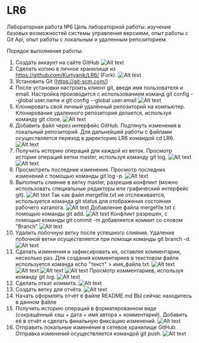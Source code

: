 # LR6

Лабораторная работа №6
Цель лабораторной работы: изучение базовых возможностей системы управления версиями, опыт работы с Git Api, опыт работы с локальным и удаленным репозиторием.

Порядок выполнения работы:

1. Создать аккаунт на сайте GitHub
   ![Alt text](image.png)
2. Сделать копию в личное хранилище из https://github.com/Kurtyanik/LR6/ (Fork).
   ![Alt text](image-1.png)
3. Установить Git (https://git-scm.com/)
4. После установки настроить клиент git, введя имя пользователя и email.
   Настройка производится с использованием команд git config --global user.name и git config --global user.email
   ![Alt text](image-2.png)
5. Клонировать свой личный удалённый репозиторий на компьютер.
   Клонирование удаленного репозитория делается, используя команду git clone.
   ![Alt text](image-3.png)
6. Добавить файл через интерфейс GitHub. Подтянуть изменения в локальный репозиторий.
   Для дальнейшей работы с файлами осуществляется переход в директорию LR6 командой cd LR6.
   ![Alt text](image-4.png)
7. Получить историю операций для каждой из веток.
   Просмотр истории операций ветки master, используя команду git log.
   ![Alt text](image-5.png)
   ![Alt text](image-6.png)
8. Просмотреть последние изменения.
   Просмотр последних изменений с помощью команды git log -p.
   ![Alt text](image-7.png)
9. Выполнить слияние в ветку master, разрешив конфликт (можно использовать специальные редакторы или графический интерфейс git).
   ![Alt text](image-8.png)
   Так как файл mergefile.txt не отслеживается, используется команда git status для отображения состояния рабочего каталога.
   ![Alt text](image-9.png)
   Добавление файла mergefile.txt с помощью команды git add.
   ![Alt text](image-10.png)
   Конфликт разрешен, с помощью команды git commit -m добавляется коммит со словом "Branch"
   ![Alt text](image-11.png)
10. Удалить побочную ветку после успешного слияния.
    Удаление побочной ветки осуществляется при помощи команды git branch -d.
    ![Alt text](image-12.png)
11. Сделать изменения и зафиксировать их, оставляя комментарии, несколько раз.
    Для создания комментариев в текстовом файле используется команда echo "текст" > имя_файла.txt.
    ![Alt text](image-13.png)
    ![Alt text](image-14.png)
    ![Alt text](image-15.png)
    ![Alt text](image-16.png)
    Просмотр комментариев, используя команду git log.
    ![Alt text](image-17.png)
12. Сделать откат коммита.
    ![Alt text](image-18.png)
13. Создать ветку для отчёта.
    ![Alt text](image-19.png)
14. Начать оформлять отчёт в файле README.md
    ВЫ сейчас находитесь в данном файле
15. Получить историю операций в форматированном виде (сокращённый хэш + дата + имя автора + комментарий). Добавить её в отчёт и сделать финальную фиксацию изменений.
    ![Alt text](image-20.png)
16. Отправить локальные изменения в сетевое хранилище GitHub.
    Отправка изменений осуществляется командой git push.
    ![Alt text](image-21.png)
